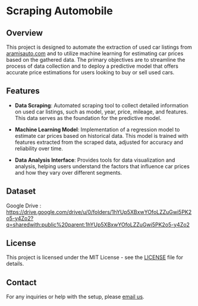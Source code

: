 # Scraping Automobile

## Overview
This project is designed to automate the extraction of used car listings from [aramisauto.com]([https://www.autohero.com](https://www.aramisauto.com/?cmpid=ps_ky_GOOGLE_VN_E_SEARCH_BRAND&gad_source=1&gclid=CjwKCAjwuJ2xBhA3EiwAMVjkVO7OkAQ1jXRUV3mpUSfQgGfxCJyhZQJI_C1CLUGHF-Gt_YhVOJ-jrxoCHxgQAvD_BwE)) and to utilize machine learning for estimating car prices based on the gathered data. The primary objectives are to streamline the process of data collection and to deploy a predictive model that offers accurate price estimations for users looking to buy or sell used cars.

## Features
- **Data Scraping**: Automated scraping tool to collect detailed information on used car listings, such as model, year, price, mileage, and features. This data serves as the foundation for the predictive model.
  
- **Machine Learning Model**: Implementation of a regression model to estimate car prices based on historical data. This model is trained with features extracted from the scraped data, adjusted for accuracy and reliability over time.
  
- **Data Analysis Interface**: Provides tools for data visualization and analysis, helping users understand the factors that influence car prices and how they vary over different segments.


## Dataset
Google Drive : https://drive.google.com/drive/u/0/folders/1hYUp5XBxwYOfoLZZuGwi5PK2o5-y4Zo2?q=sharedwith:public%20parent:1hYUp5XBxwYOfoLZZuGwi5PK2o5-y4Zo2



## License
This project is licensed under the MIT License - see the [LICENSE](LICENSE.md) file for details.

## Contact
For any inquiries or help with the setup, please [email us](mailto:adjouamai@albertschool.com).
